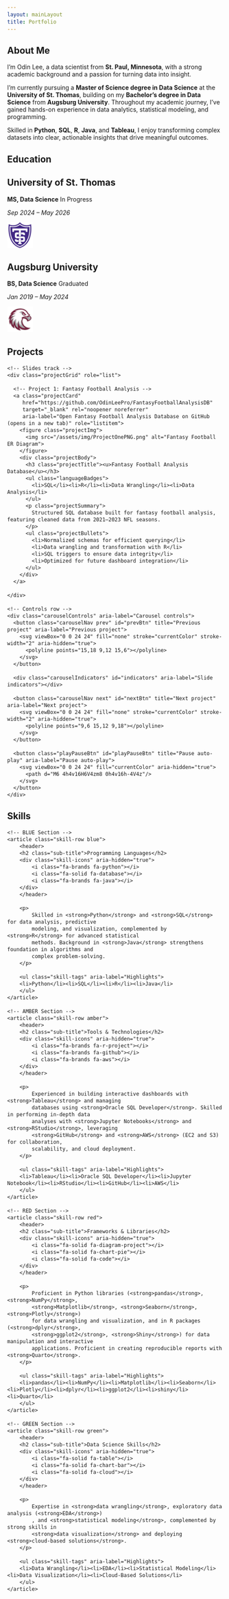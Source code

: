 ```yaml
---
layout: mainLayout
title: Portfolio
---
```


<!--               -->
<!-- About Section -->
<!--               -->

<section class="about">
  <h1>About Me</h1>
  <p>
      I’m Odin Lee, a data scientist from <strong>St. Paul, Minnesota</strong>, with a 
      strong academic background and a passion for turning data into insight.
  </p>

  <p>
      I’m currently pursuing a <strong>Master of Science degree in Data Science</strong> 
      at the <strong>University of St. Thomas</strong>, building on my <strong>Bachelor’s 
      degree in Data Science</strong> from <strong>Augsburg University</strong>. 
      Throughout my academic journey, I’ve gained hands-on experience in data analytics, 
      statistical modeling, and programming.
  </p>

  <p>
      Skilled in <strong>Python</strong>, <strong>SQL</strong>, <strong>R</strong>, 
      <strong>Java</strong>, and <strong>Tableau</strong>, I enjoy transforming complex 
      datasets into clear, actionable insights that drive meaningful outcomes.
  </p>
</section>

<!--                   -->
<!-- Education Section -->
<!--                   -->

<section class="education" aria-label="Education Background">
  <h1>Education</h1>
  <div class="educationGrid">
    <div class="educationCard">
      <div class="educationText">
        <h2>University of St. Thomas</h2>
        <p><strong>MS, Data Science</strong> <span class="status-badge in-progress">In Progress</span></p><p><em>Sep 2024 – May 2026</em></p>
      </div>
      <div class="educationLogo">
        <img src="assets/img/UniversitySt.Thomas-Logo.png" alt="University of St. Thomas Logo" width="60" height="60" />
      </div>
    </div>
    <div class="educationCard">
      <div class="educationText">
        <h2>Augsburg University</h2>
        <p><strong>BS, Data Science</strong> <span class="status-badge completed">Graduated</span></p><p><em>Jan 2019 – May 2024</em></p>
      </div>
      <div class="educationLogo">
        <img src="assets/img/AugsburgUniversity-Logo.png" alt="Augsburg University Logo" width="60" height="60" />
      </div>
    </div>
  </div>
</section>

<!--                 -->
<!-- Project Section -->
<!--                 -->

<script src="/assets/js/project-carousel.js" defer></script>

<section class="projects" aria-label="Projects">
  <h1>Projects</h1>

  <div class="projectCarousel">

    <!-- Slides track -->
    <div class="projectGrid" role="list">
    
      <!-- Project 1: Fantasy Football Analysis -->
      <a class="projectCard"
         href="https://github.com/OdinLeePro/FantasyFootballAnalysisDB"
         target="_blank" rel="noopener noreferrer"
         aria-label="Open Fantasy Football Analysis Database on GitHub (opens in a new tab)" role="listitem">
        <figure class="projectImg">
          <img src="/assets/img/ProjectOnePNG.png" alt="Fantasy Football ER Diagram">
        </figure>
        <div class="projectBody">
          <h3 class="projectTitle"><u>Fantasy Football Analysis Database</u></h3>
          <ul class="languageBadges">
            <li>SQL</li><li>R</li><li>Data Wrangling</li><li>Data Analysis</li>
          </ul>
          <p class="projectSummary">
            Structured SQL database built for fantasy football analysis, featuring cleaned data from 2021–2023 NFL seasons.
          </p>
          <ul class="projectBullets">
            <li>Normalized schemas for efficient querying</li>
            <li>Data wrangling and transformation with R</li>
            <li>SQL triggers to ensure data integrity</li>
            <li>Optimized for future dashboard integration</li>
          </ul>
        </div>
      </a>
      
    </div>

    <!-- Controls row -->
    <div class="carouselControls" aria-label="Carousel controls">
      <button class="carouselNav prev" id="prevBtn" title="Previous project" aria-label="Previous project">
        <svg viewBox="0 0 24 24" fill="none" stroke="currentColor" stroke-width="2" aria-hidden="true">
          <polyline points="15,18 9,12 15,6"></polyline>
        </svg>
      </button>

      <div class="carouselIndicators" id="indicators" aria-label="Slide indicators"></div>

      <button class="carouselNav next" id="nextBtn" title="Next project" aria-label="Next project">
        <svg viewBox="0 0 24 24" fill="none" stroke="currentColor" stroke-width="2" aria-hidden="true">
          <polyline points="9,6 15,12 9,18"></polyline>
        </svg>
      </button>

      <button class="playPauseBtn" id="playPauseBtn" title="Pause auto-play" aria-label="Pause auto-play">
        <svg viewBox="0 0 24 24" fill="currentColor" aria-hidden="true">
          <path d="M6 4h4v16H6V4zm8 0h4v16h-4V4z"/>
        </svg>
      </button>
    </div>
  </div>
</section>

<!--                -->
<!-- Skills Section -->
<!--                -->

<section class="section skills skills--flat" aria-labelledby="skills-title">
  <h1 id="skills-title" class="section-title">Skills</h1>
  <div class="skill-rows">

    <!-- BLUE Section -->
    <article class="skill-row blue">
        <header>
        <h2 class="sub-title">Programming Languages</h2>
        <div class="skill-icons" aria-hidden="true">
            <i class="fa-brands fa-python"></i>
            <i class="fa-solid fa-database"></i>
            <i class="fa-brands fa-java"></i>
        </div>
        </header>

        <p> 
            Skilled in <strong>Python</strong> and <strong>SQL</strong> for data analysis, predictive 
            modeling, and visualization, complemented by <strong>R</strong> for advanced statistical 
            methods. Background in <strong>Java</strong> strengthens foundation in algorithms and 
            complex problem-solving. 
        </p>

        <ul class="skill-tags" aria-label="Highlights">
        <li>Python</li><li>SQL</li><li>R</li><li>Java</li>
        </ul>
    </article>
    
    <!-- AMBER Section -->
    <article class="skill-row amber">
        <header>
        <h2 class="sub-title">Tools & Technologies</h2>
        <div class="skill-icons" aria-hidden="true">
            <i class="fa-brands fa-r-project"></i>
            <i class="fa-brands fa-github"></i>
            <i class="fa-brands fa-aws"></i>
        </div>
        </header>

        <p> 
            Experienced in building interactive dashboards with <strong>Tableau</strong> and managing 
            databases using <strong>Oracle SQL Developer</strong>. Skilled in performing in-depth data 
            analyses with <strong>Jupyter Notebooks</strong> and <strong>RStudio</strong>, leveraging 
            <strong>GitHub</strong> and <strong>AWS</strong> (EC2 and S3) for collaboration, 
            scalability, and cloud deployment. 
        </p>

        <ul class="skill-tags" aria-label="Highlights">
        <li>Tableau</li><li>Oracle SQL Developer</li><li>Jupyter Notebook</li><li>RStudio</li><li>GitHub</li><li>AWS</li>
        </ul>
    </article>
    
    <!-- RED Section -->
    <article class="skill-row red">
        <header>
        <h2 class="sub-title">Frameworks & Libraries</h2>
        <div class="skill-icons" aria-hidden="true">
            <i class="fa-solid fa-diagram-project"></i>
            <i class="fa-solid fa-chart-pie"></i>
            <i class="fa-solid fa-code"></i>
        </div>
        </header>

        <p> 
            Proficient in Python libraries (<strong>pandas</strong>, <strong>NumPy</strong>, 
            <strong>Matplotlib</strong>, <strong>Seaborn</strong>, <strong>Plotly</strong>) 
            for data wrangling and visualization, and in R packages (<strong>dplyr</strong>, 
            <strong>ggplot2</strong>, <strong>Shiny</strong>) for data manipulation and interactive 
            applications. Proficient in creating reproducible reports with <strong>Quarto</strong>. 
        </p>

        <ul class="skill-tags" aria-label="Highlights">
        <li>pandas</li><li>NumPy</li><li>Matplotlib</li><li>Seaborn</li><li>Plotly</li><li>dplyr</li><li>ggplot2</li><li>shiny</li><li>Quarto</li>
        </ul>
    </article>

    <!-- GREEN Section -->
    <article class="skill-row green">
        <header>
        <h2 class="sub-title">Data Science Skills</h2>
        <div class="skill-icons" aria-hidden="true">
            <i class="fa-solid fa-table"></i>
            <i class="fa-solid fa-chart-bar"></i> 
            <i class="fa-solid fa-cloud"></i>
        </div>
        </header>

        <p> 
            Expertise in <strong>data wrangling</strong>, exploratory data analysis (<strong>EDA</strong>)
            , and <strong>statistical modeling</strong>, complemented by strong skills in 
            <strong>data visualization</strong> and deploying <strong>cloud-based solutions</strong>. 
        </p>

        <ul class="skill-tags" aria-label="Highlights">
        <li>Data Wrangling</li><li>EDA</li><li>Statistical Modeling</li><li>Data Visualization</li><li>Cloud-Based Solutions</li>
        </ul>
    </article>
  </div>
</section>  
